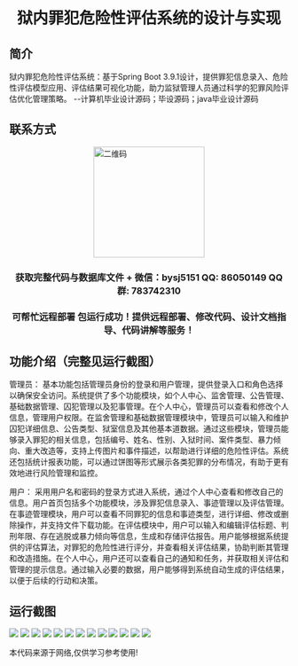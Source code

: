 <p><h1 align="center">狱内罪犯危险性评估系统的设计与实现</h1></p>

## 简介
狱内罪犯危险性评估系统：基于Spring Boot 3.9.1设计，提供罪犯信息录入、危险性评估模型应用、评估结果可视化功能，助力监狱管理人员通过科学的犯罪风险评估优化管理策略。    --计算机毕业设计源码；毕设源码；java毕业设计源码


## 联系方式
<img src="https://bs-1329754181.cos.ap-shanghai.myqcloud.com/wx.jpg" alt="二维码" style="display: block; margin: 0 auto;" width="200px">
<p><h3 align="center">获取完整代码与数据库文件 + 微信：bysj5151 QQ: 86050149 QQ群: 783742310</h3></p>
<p><h3 align="center">可帮忙远程部署 包运行成功！提供远程部署、修改代码、设计文档指导、代码讲解等服务！</h3></p>

## 功能介绍（完整见运行截图）
管理员： 基本功能包括管理员身份的登录和用户管理，提供登录入口和角色选择以确保安全访问。系统提供了多个功能模块，如个人中心、监舍管理、公告管理、基础数据管理、囚犯管理以及犯事管理。在个人中心，管理员可以查看和修改个人信息，管理用户权限。在监舍管理和基础数据管理模块中，管理员可以输入和维护囚犯详细信息、公告类型、狱室信息及其他基本道数据。通过这些模块，管理员能够录入罪犯的相关信息，包括编号、姓名、性别、入狱时间、案件类型、暴力倾向、重大改造等，支持上传图片和事件描述，以帮助进行详细的危险性评估。系统还包括统计报表功能，可以通过饼图等形式展示各类犯罪的分布情况，有助于更有效地进行风险管理和监控。

用户： 采用用户名和密码的登录方式进入系统，通过个人中心查看和修改自己的信息。用户首页包括多个功能模块，涉及罪犯信息录入、事迹管理以及评估管理。在事迹管理模块，用户可以查看不同罪犯的信息和事迹类型，进行详细、修改或删除操作，并支持文件下载功能。在评估模块中，用户可以输入和编辑评估标题、判刑年限、存在逃脱或暴力倾向等信息，生成和存储评估报告。用户能够根据系统提供的评估算法，对罪犯的危险性进行评分，并查看相关评估结果，协助判断其管理和改造措施。在个人中心，用户还可以查看自己的通知和任务，并获取相关评估和管理的提示信息。通过输入必要的数据，用户能够得到系统自动生成的评估结果，以便于后续的行动和决策。


## 运行截图
![](https://bs-1329754181.cos.ap-shanghai.myqcloud.com/spring/PrisonerRiskAssessmentSystemDesignAndImplementation1/img/001.jpg)
![](https://bs-1329754181.cos.ap-shanghai.myqcloud.com/spring/PrisonerRiskAssessmentSystemDesignAndImplementation1/img/002.jpg)
![](https://bs-1329754181.cos.ap-shanghai.myqcloud.com/spring/PrisonerRiskAssessmentSystemDesignAndImplementation1/img/003.jpg)
![](https://bs-1329754181.cos.ap-shanghai.myqcloud.com/spring/PrisonerRiskAssessmentSystemDesignAndImplementation1/img/004.jpg)
![](https://bs-1329754181.cos.ap-shanghai.myqcloud.com/spring/PrisonerRiskAssessmentSystemDesignAndImplementation1/img/005.jpg)
![](https://bs-1329754181.cos.ap-shanghai.myqcloud.com/spring/PrisonerRiskAssessmentSystemDesignAndImplementation1/img/006.jpg)
![](https://bs-1329754181.cos.ap-shanghai.myqcloud.com/spring/PrisonerRiskAssessmentSystemDesignAndImplementation1/img/007.jpg)
![](https://bs-1329754181.cos.ap-shanghai.myqcloud.com/spring/PrisonerRiskAssessmentSystemDesignAndImplementation1/img/008.jpg)
![](https://bs-1329754181.cos.ap-shanghai.myqcloud.com/spring/PrisonerRiskAssessmentSystemDesignAndImplementation1/img/009.jpg)
![](https://bs-1329754181.cos.ap-shanghai.myqcloud.com/spring/PrisonerRiskAssessmentSystemDesignAndImplementation1/img/010.jpg)
![](https://bs-1329754181.cos.ap-shanghai.myqcloud.com/spring/PrisonerRiskAssessmentSystemDesignAndImplementation1/img/011.jpg)
![](https://bs-1329754181.cos.ap-shanghai.myqcloud.com/spring/PrisonerRiskAssessmentSystemDesignAndImplementation1/img/012.jpg)
![](https://bs-1329754181.cos.ap-shanghai.myqcloud.com/spring/PrisonerRiskAssessmentSystemDesignAndImplementation1/img/013.jpg)

<p>本代码来源于网络,仅供学习参考使用!</p>
